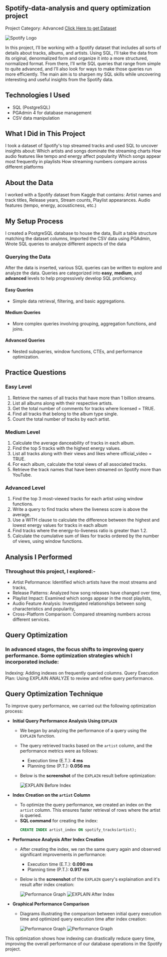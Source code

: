 ## Spotify-data-analysis and query optimization project
Project Category: Advanced
[Click Here to get Dataset](https://www.kaggle.com/datasets/sanjanchaudhari/spotify-dataset)

![Spotify Logo](https://github.com/thesmartlad/Spotify-data-analysis/blob/main/spotify_logo.jpg)

In this project, I’ll be working with a Spotify dataset that includes all sorts of details about tracks, albums, and artists. Using SQL, I’ll take the data from its original, denormalized form and organize it into a more structured, normalized format. From there, I’ll write SQL queries that range from simple to quite advanced, and I’ll also look for ways to make those queries run more efficiently. The main aim is to sharpen my SQL skills while uncovering interesting and useful insights from the Spotify data.

## Technologies I Used
- SQL (PostgreSQL)
- PGAdmin 4 for database management
- CSV data manipulation

## What I Did in This Project
I took a dataset of Spotify's top streamed tracks and used SQL to uncover insights about:
Which artists and songs dominate the streaming charts
How audio features like tempo and energy affect popularity
Which songs appear most frequently in playlists
How streaming numbers compare across different platforms


## About the Data
I worked with a Spotify dataset from Kaggle that contains:
Artist names and track titles, Release years, Stream counts, Playlist appearances. Audio features (tempo, energy, acousticness, etc.)


## My Setup Process
I created a PostgreSQL database to house the data, Built a table structure matching the dataset columns, Imported the CSV data using PGAdmin, Wrote SQL queries to analyze different aspects of the data


### Querying the Data
After the data is inserted, various SQL queries can be written to explore and analyze the data. Queries are categorized into **easy**, **medium**, and **advanced** levels to help progressively develop SQL proficiency.

#### Easy Queries
- Simple data retrieval, filtering, and basic aggregations.
  
#### Medium Queries
- More complex queries involving grouping, aggregation functions, and joins.
  
#### Advanced Queries
- Nested subqueries, window functions, CTEs, and performance optimization.


## Practice Questions 
### Easy Level
1. Retrieve the names of all tracks that have more than 1 billion streams.
2. List all albums along with their respective artists.
3. Get the total number of comments for tracks where licensed = TRUE.
4. Find all tracks that belong to the album type single.
5. Count the total number of tracks by each artist.

### Medium Level
1. Calculate the average danceability of tracks in each album.
2. Find the top 5 tracks with the highest energy values.
3. List all tracks along with their views and likes where official_video = TRUE.
4. For each album, calculate the total views of all associated tracks.
5. Retrieve the track names that have been streamed on Spotify more than YouTube.

### Advanced Level
1. Find the top 3 most-viewed tracks for each artist using window functions.
2. Write a query to find tracks where the liveness score is above the average.
3. Use a WITH clause to calculate the difference between the highest and lowest energy values for tracks in each album
5. Find tracks where the energy-to-liveness ratio is greater than 1.2.
6. Calculate the cumulative sum of likes for tracks ordered by the number of views, using window functions.


## Analysis I Performed 
### Throughout this project, I explored:-
- Artist Peformance: Identified which artists have the most streams and tracks,
- Release Patterns: Analyzed how song releases have changed over time,
- Playlist Impact: Examined which songs appear in the most playlists,
- Audio Feature Analysis: Investigated relationships between song characteristics and popularity,
- Cross-Platform Comparison: Compared streaming numbers across different services.


## Query Optimization
### In advanced stages, the focus shifts to improving query performance. Some optimization strategies which I incorporated include:
Indexing: Adding indexes on frequently queried columns.
Query Execution Plan: Using EXPLAIN ANALYZE to review and refine query performance.


## Query Optimization Technique 

To improve query performance, we carried out the following optimization process:

- **Initial Query Performance Analysis Using `EXPLAIN`**
    - We began by analyzing the performance of a query using the `EXPLAIN` function.
    - The query retrieved tracks based on the `artist` column, and the performance metrics were as follows:
        - Execution time (E.T.): **4 ms**
        - Planning time (P.T.): **0.056 ms**
    - Below is the **screenshot** of the `EXPLAIN` result before optimization:
      
      ![EXPLAIN Before Index](https://github.com/thesmartlad/Spotify-data-analysis/blob/main/before%20query%20optimization.png)

- **Index Creation on the `artist` Column**
    - To optimize the query performance, we created an index on the `artist` column. This ensures faster retrieval of rows where the artist is queried.
    - **SQL command** for creating the index:
      ```sql
      CREATE INDEX artist_index ON spotify_tracks(artist);
      ```

- **Performance Analysis After Index Creation**
    - After creating the index, we ran the same query again and observed significant improvements in performance:
        - Execution time (E.T.): **0.090 ms**
        - Planning time (P.T.): **0.917 ms**
    - Below is the **screenshot** of the `EXPLAIN` query's explaination and it's result after index creation:
      
      ![Performance Graph](https://github.com/thesmartlad/Spotify-data-analysis/blob/main/after%20query%20optimization%20(analysis).png)
      ![EXPLAIN After Index](https://github.com/thesmartlad/Spotify-data-analysis/blob/main/after%20query%20optimization.png)

- **Graphical Performance Comparison**
    - Diagrams illustrating the comparison between initial query execution time and optimized query execution time after index creation:
      
      ![Performance Graph](https://github.com/thesmartlad/Spotify-data-analysis/blob/main/before%20query%20optimization%20(graphical).png)
      ![Performance Graph](https://github.com/thesmartlad/Spotify-data-analysis/blob/main/after%20query%20optimization%20(graphical).png)


This optimization shows how indexing can drastically reduce query time, improving the overall performance of our database operations in the Spotify project.
